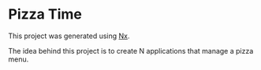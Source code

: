 # Pizza Time

This project was generated using [Nx](https://nx.dev).

The idea behind this project is to create N applications that manage a pizza menu.
